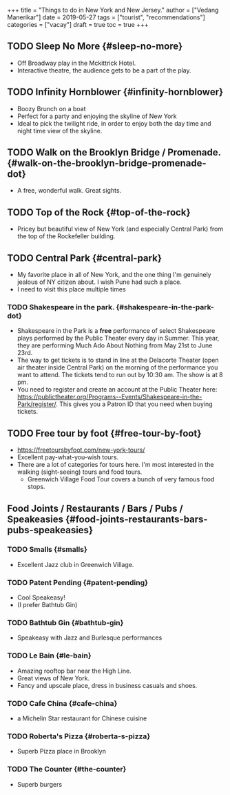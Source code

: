 +++
title = "Things to do in New York and New Jersey."
author = ["Vedang Manerikar"]
date = 2019-05-27
tags = ["tourist", "recommendations"]
categories = ["vacay"]
draft = true
toc = true
+++

## <span class="org-todo todo TODO">TODO</span> Sleep No More {#sleep-no-more}

-   Off Broadway play in the Mckittrick Hotel.
-   Interactive theatre, the audience gets to be a part of the play.


## <span class="org-todo todo TODO">TODO</span> Infinity Hornblower {#infinity-hornblower}

-   Boozy Brunch on a boat
-   Perfect for a party and enjoying the skyline of New York
-   Ideal to pick the twilight ride, in order to enjoy both the day
    time and night time view of the skyline.


## <span class="org-todo todo TODO">TODO</span> Walk on the Brooklyn Bridge / Promenade. {#walk-on-the-brooklyn-bridge-promenade-dot}

-   A free, wonderful walk. Great sights.


## <span class="org-todo todo TODO">TODO</span> Top of the Rock {#top-of-the-rock}

-   Pricey but beautiful view of New York (and especially Central
    Park) from the top of the Rockefeller building.


## <span class="org-todo todo TODO">TODO</span> Central Park {#central-park}

-   My favorite place in all of New York, and the one thing I'm
    genuinely jealous of NY citizen about. I wish Pune had such a
    place.
-   I need to visit this place multiple times


### <span class="org-todo todo TODO">TODO</span> Shakespeare in the park. {#shakespeare-in-the-park-dot}

-   Shakespeare in the Park is a **free** performance of select
    Shakespeare plays performed by the Public Theater every day in
    Summer. This year, they are performing <span class="underline">Much Ado About Nothing</span>
    from May 21st to June 23rd.
-   The way to get tickets is to stand in line at the Delacorte
    Theater (open air theater inside Central Park) on the morning of
    the performance you want to attend. The tickets tend to run out
    by 10:30 am. The show is at 8 pm.
-   You need to register and create an account at the Public Theater
    here:
    <https://publictheater.org/Programs--Events/Shakespeare-in-the-Park/register/>.
    This gives you a Patron ID that you need when buying tickets.


## <span class="org-todo todo TODO">TODO</span> Free tour by foot {#free-tour-by-foot}

-   <https://freetoursbyfoot.com/new-york-tours/>
-   Excellent pay-what-you-wish tours.
-   There are a lot of categories for tours here. I'm most interested
    in the walking (sight-seeing) tours and food tours.
    -   Greenwich Village Food Tour covers a bunch of very famous food
        stops.


## Food Joints / Restaurants / Bars / Pubs / Speakeasies {#food-joints-restaurants-bars-pubs-speakeasies}


### <span class="org-todo todo TODO">TODO</span> Smalls {#smalls}

-   Excellent Jazz club in Greenwich Village.


### <span class="org-todo todo TODO">TODO</span> Patent Pending {#patent-pending}

-   Cool Speakeasy!
-   (I prefer Bathtub Gin)


### <span class="org-todo todo TODO">TODO</span> Bathtub Gin {#bathtub-gin}

-   Speakeasy with Jazz and Burlesque performances


### <span class="org-todo todo TODO">TODO</span> Le Bain {#le-bain}

-   Amazing rooftop bar near the High Line.
-   Great views of New York.
-   Fancy and upscale place, dress in business casuals and shoes.


### <span class="org-todo todo TODO">TODO</span> Cafe China {#cafe-china}

-   a Michelin Star restaurant for Chinese cuisine


### <span class="org-todo todo TODO">TODO</span> Roberta's Pizza {#roberta-s-pizza}

-   Superb Pizza place in Brooklyn


### <span class="org-todo todo TODO">TODO</span> The Counter {#the-counter}

-   Superb burgers
